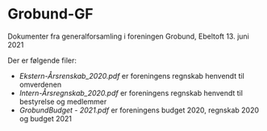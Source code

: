 # Grobund-GF
Dokumenter fra generalforsamling i foreningen Grobund, Ebeltoft 13. juni 2021

Der er følgende filer:

- *Ekstern-Årsrenskab_2020.pdf* er foreningens regnskab henvendt til omverdenen
- *Intern-Årsregnskab_2020.pdf* er foreningens regnskab henvendt til bestyrelse og medlemmer 
- *GrobundBudget - 2021.pdf* er foreningens budget 2020, regnskab 2020 og budget 2021